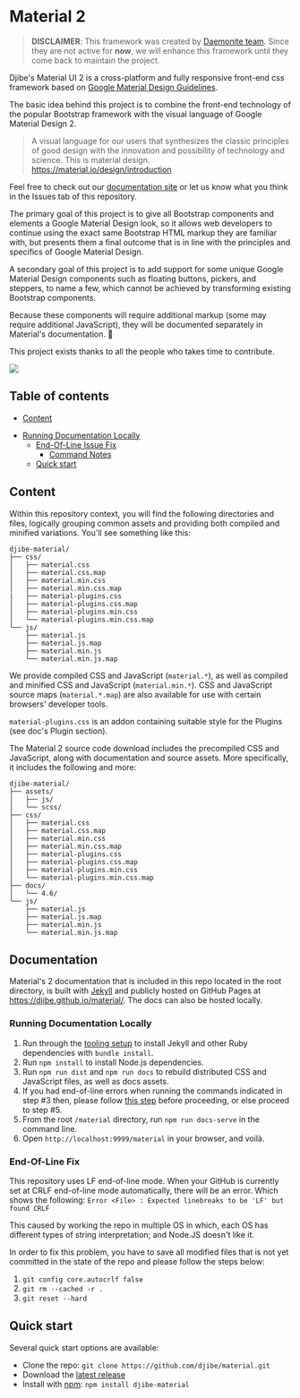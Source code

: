 # Material 2

> **DISCLAIMER**: This framework was created by [Daemonite team](http://daemonite.github.io/material/). Since they are not active for **now**, we will enhance this framework until they come back to maintain the project.

Djibe's Material UI 2 is a cross-platform and fully responsive front-end css framework based on [Google Material Design Guidelines](https://material.io/design/).  

The basic idea behind this project is to combine the front-end technology of the popular Bootstrap framework with the visual language of Google Material Design 2.

> A visual language for our users that synthesizes the classic principles of good design with the innovation and possibility of technology and science. This is material design.
> <https://material.io/design/introduction>

Feel free to check out our [documentation site](https://djibe.github.io/material/) or let us know what you think in the Issues tab of this repository.

The primary goal of this project is to give all Bootstrap components and elements a Google Material Design look, so it allows web developers to continue using the exact same Bootstrap HTML markup they are familiar with, but presents them a final outcome that is in line with the principles and specifics of Google Material Design.

A secondary goal of this project is to add support for some unique Google Material Design components such as floating buttons, pickers, and steppers, to name a few, which cannot be achieved by transforming existing Bootstrap components.

Because these components will require additional markup (some may require additional JavaScript), they will be documented separately in Material's documentation. :pray:

This project exists thanks to all the people who takes time to contribute.

<a href="https://github.com/Daemonite/material/graphs/contributors"><img src="https://opencollective.com/material/contributors.svg?width=890&button=false" /></a>

## Table of contents

- [Content](#content)
+ [Running Documentation Locally](#running-documentation-locally)
    + [End-Of-Line Issue Fix](#end-of-line-fix)
      - [Command Notes](#command-notes)
  * [Quick start](#quick-start)

## Content

Within this repository context, you will find the following directories and files, logically grouping common assets and providing both compiled and minified variations. You'll see something like this:

```
djibe-material/
├── css/
│   ├── material.css
│   ├── material.css.map
│   ├── material.min.css
│   ├── material.min.css.map
|   ├── material-plugins.css
│   ├── material-plugins.css.map
│   ├── material-plugins.min.css
│   └── material-plugins.min.css.map
└── js/
    ├── material.js
    ├── material.js.map
    ├── material.min.js
    └── material.min.js.map
```

We provide compiled CSS and JavaScript (`material.*`), as well as compiled and minified CSS and JavaScript (`material.min.*`). CSS and JavaScript source maps (`material.*.map`) are also available for use with certain browsers' developer tools.

`material-plugins.css` is an addon containing suitable style for the Plugins (see doc's Plugin section).

The Material 2 source code download includes the precompiled CSS and JavaScript, along with documentation and source assets. More specifically, it includes the following and more:

```
djibe-material/
├── assets/
│   ├── js/
│   └── scss/
├── css/
│   ├── material.css
│   ├── material.css.map
│   ├── material.min.css
│   ├── material.min.css.map
│   ├── material-plugins.css
│   ├── material-plugins.css.map
│   ├── material-plugins.min.css
│   └── material-plugins.min.css.map
├── docs/
│   └── 4.6/
└── js/
    ├── material.js
    ├── material.js.map
    ├── material.min.js
    └── material.min.js.map
```

## Documentation

Material's 2 documentation that is included in this repo located in the root directory, is built with [Jekyll](https://jekyllrb.com/) and publicly hosted on GitHub Pages at <https://djibe.github.io/material/>. The docs can also be hosted locally.

### Running Documentation Locally

1. Run through the [tooling setup](https://djibe.github.io/material/docs/4.6/getting-started/tooling/#getting-started) to install Jekyll and other Ruby dependencies with `bundle install`.
2. Run `npm install` to install Node.js dependencies.
3. Run `npm run dist` and `npm run docs` to rebuild distributed CSS and JavaScript files, as well as docs assets.
4. If you had end-of-line errors when running the commands indicated in step #3 then, please follow [this step](#end-of-line-fix) before proceeding, or else proceed to step #5.
5. From the root `/material` directory, run `npm run docs-serve` in the command line.
6. Open `http://localhost:9999/material` in your browser, and voilà.

### End-Of-Line Fix

This repository uses LF end-of-line mode. When your GitHub is currently set at CRLF end-of-line mode automatically, there will be an error. Which shows the following:
`
Error <File> : Expected linebreaks to be 'LF' but found CRLF
`

This caused by working the repo in multiple OS in which, each OS has different types of string interpretation; and Node.JS doesn't like it.

In order to fix this problem, you have to save all modified files that is not yet committed in the state of the repo and please follow the steps below:

1. `git config core.autocrlf false`
2. `git rm --cached -r .`
3. `git reset --hard`

## Quick start

Several quick start options are available:

- Clone the repo: `git clone https://github.com/djibe/material.git`
- Download the [latest release](https://github.com/djibe/material/releases)
- Install with [npm](https://www.npmjs.com/): `npm install djibe-material`
